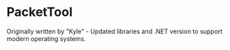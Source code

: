 # PacketTool

Originally written by "Kyle" - Updated libraries and .NET version to support modern operating systems.
